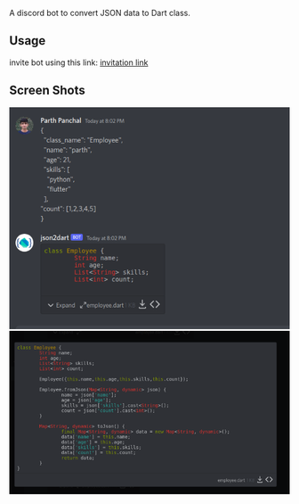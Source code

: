 A discord bot to convert JSON data to Dart class.

## Usage

invite bot using this link: [invitation link](https://discord.com/api/oauth2/authorize?client_id=989037591980564480&permissions=68608&scope=bot%20applications.commands)

## Screen Shots

![ss-1](./ss/1.png)
![ss-2](./ss/2.png)
